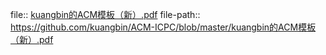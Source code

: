 file:: [kuangbin的ACM模板（新）.pdf](https://github.com/kuangbin/ACM-ICPC/blob/master/kuangbin的ACM模板（新）.pdf)
file-path:: https://github.com/kuangbin/ACM-ICPC/blob/master/kuangbin的ACM模板（新）.pdf
